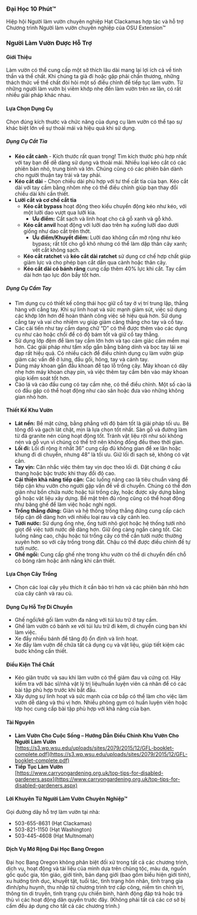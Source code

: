### Đại Học 10 Phút™  
Hiệp hội Người làm vườn chuyên nghiệp Hạt Clackamas hợp tác và hỗ trợ Chương trình Người làm vườn chuyên nghiệp của OSU Extension™  

### Người Làm Vườn Được Hỗ Trợ  

#### Giới Thiệu  
Làm vườn có thể cung cấp một sở thích lâu dài mang lại lợi ích cả về tinh thần và thể chất. Khi chúng ta già đi hoặc gặp phải chấn thương, những thách thức về thể chất đòi hỏi một số điều chỉnh để tiếp tục làm vườn. Từ những người làm vườn bị viêm khớp nhẹ đến làm vườn trên xe lăn, có rất nhiều giải pháp khác nhau.  

#### Lựa Chọn Dụng Cụ  
Chọn đúng kích thước và chức năng của dụng cụ làm vườn có thể tạo sự khác biệt lớn về sự thoải mái và hiệu quả khi sử dụng.  

##### Dụng Cụ Cắt Tỉa  
- **Kéo cắt cành** - Kích thước rất quan trọng! Tìm kích thước phù hợp nhất với tay bạn để dễ dàng sử dụng và thoải mái. Nhiều loại kéo cắt có các phiên bản nhỏ, trung bình và lớn. Chúng cũng có các phiên bản dành cho người thuận tay trái và tay phải.  
- **Kéo cắt dài** - Chọn chiều dài phù hợp với tư thế cắt tỉa của bạn. Kéo cắt dài với tay cầm bằng nhôm nhẹ có thể điều chỉnh giúp bạn thay đổi chiều dài khi cần thiết.  
- **Lưỡi cắt và cơ chế cắt tỉa**  
  - **Kéo cắt bypass** hoạt động theo kiểu chuyển động kéo như kéo, với một lưỡi dao vượt qua lưỡi kia.  
    - **Ưu điểm:** Cắt sạch và linh hoạt cho cả gỗ xanh và gỗ khô.  
  - **Kéo cắt anvil** hoạt động với lưỡi dao trên hạ xuống lưỡi dao dưới giống như dao cắt trên thớt.  
    - **Ưu điểm/Khuyết điểm:** Lưỡi dao không cần mở rộng như kéo bypass; rất tốt cho gỗ khô nhưng có thể làm dập thân cây xanh; vết cắt không sạch.  
  - **Kéo cắt ratchet** và **kéo cắt dài ratchet** sử dụng cơ chế hợp chất giúp giảm lực và cho phép bạn cắt dần qua cành hoặc thân cây.  
  - **Kéo cắt dài có bánh răng** cung cấp thêm 40% lực khi cắt. Tay cầm dài hơn tạo lực đòn bẩy tốt hơn.  

##### Dụng Cụ Cầm Tay  
- Tìm dụng cụ có thiết kế công thái học giữ cổ tay ở vị trí trung lập, thẳng hàng với cẳng tay. Khi sự linh hoạt và sức mạnh giảm sút, việc sử dụng các khớp lớn hơn để hoàn thành công việc sẽ hiệu quả hơn. Sử dụng cẳng tay và vai cho nhiệm vụ giúp giảm căng thẳng cho tay và cổ tay.  
- Các cải tiến như tay cầm dạng chữ “D” có thể được thêm vào các dụng cụ như cào hoặc chổi để có độ bám tốt và giữ cổ tay thẳng.  
- Sử dụng lớp đệm để làm tay cầm lớn hơn và tạo cảm giác cầm mềm mại hơn. Các giải pháp như tấm xốp gắn bằng băng dính và bọc tay lái xe đạp rất hiệu quả. Có nhiều cách để điều chỉnh dụng cụ làm vườn giúp giảm các vấn đề ở lưng, đầu gối, hông, tay và cánh tay.  
- Dùng máy khoan gắn đầu khoan để tạo lỗ trồng cây. Máy khoan có dây nhẹ hơn máy khoan chạy pin, và việc thêm tay cầm bên vào máy khoan giúp kiểm soát tốt hơn.  
- Cào lá và cào đầu cung có tay cầm nhẹ, có thể điều chỉnh. Một số cào lá có đầu gập có thể hoạt động như cào sân hoặc đưa vào những không gian nhỏ hơn.  

#### Thiết Kế Khu Vườn  
- **Lát nền:** Bề mặt cứng, bằng phẳng với độ bám tốt là giải pháp tối ưu. Bê tông đổ và gạch lát chặt, mịn là lựa chọn tốt nhất. Sàn gỗ và đường làm từ đá granite nén cũng hoạt động tốt. Tránh vật liệu rời như sỏi không nén và gỗ vụn vì chúng có thể trở nên không đồng đều theo thời gian.  
- **Lối đi:** Lối đi rộng ít nhất 36” cung cấp đủ không gian để xe lăn hoặc khung đi di chuyển, nhưng 48” là tối ưu. Giữ lối đi sạch sẽ, không có vật cản.  
- **Tay vịn:** Cân nhắc việc thêm tay vịn dọc theo lối đi. Đặt chúng ở cầu thang hoặc bậc trước khi thay đổi độ cao.  
- **Cải thiện khả năng tiếp cận:** Các luống nâng cao là tiêu chuẩn vàng để tiếp cận khu vườn cho người gặp vấn đề về di chuyển. Chúng có thể đơn giản như bồn chứa nước hoặc túi trồng cây, hoặc được xây dựng bằng gỗ hoặc vật liệu xây dựng. Bề mặt trên đủ rộng cũng có thể hoạt động như băng ghế để làm việc hoặc nghỉ ngơi.  
- **Trồng thẳng đứng:** Giàn và hệ thống trồng thẳng đứng cung cấp cách tiếp cận dễ dàng hơn với nhiều loại rau và cây cảnh leo.  
- **Tưới nước:** Sử dụng ống nhẹ, ống tưới nhỏ giọt hoặc hệ thống tưới nhỏ giọt để việc tưới nước dễ dàng hơn. Giữ ống càng ngắn càng tốt. Các luống nâng cao, chậu hoặc túi trồng cây có thể cần tưới nước thường xuyên hơn so với cây trồng trong đất. Chậu có thể được điều chỉnh để tự tưới nước.  
- **Ghế ngồi:** Cung cấp ghế nhẹ trong khu vườn có thể di chuyển đến chỗ có bóng râm hoặc ánh nắng khi cần thiết.  

#### Lựa Chọn Cây Trồng  
- Chọn các loại cây yêu thích ít cần bảo trì hơn và các phiên bản nhỏ hơn của cây cảnh và rau củ.  

#### Dụng Cụ Hỗ Trợ Di Chuyển  
- Ghế ngồi/kê gối làm vườn đa năng với túi lưu trữ ở tay cầm.  
- Ghế làm vườn có bánh xe với túi lưu trữ đi kèm, di chuyển cùng bạn khi làm việc.  
- Xe đẩy nhiều bánh để tăng độ ổn định và linh hoạt.  
- Xe đẩy làm vườn để chứa tất cả dụng cụ và vật liệu, giúp tiết kiệm các bước không cần thiết.  

#### Điều Kiện Thể Chất  
- Kéo giãn trước và sau khi làm vườn có thể giảm đau và cứng cơ. Hãy kiểm tra với bác sĩ/nhà vật lý trị liệu/huấn luyện viên cá nhân để có các bài tập phù hợp trước khi bắt đầu.  
- Xây dựng sự linh hoạt và sức mạnh của cơ bắp có thể làm cho việc làm vườn dễ dàng và thú vị hơn. Nhiều phòng gym có huấn luyện viên hoặc lớp học cung cấp bài tập phù hợp với khả năng của bạn.  

#### Tài Nguyên  
- **Làm Vườn Cho Cuộc Sống – Hướng Dẫn Điều Chỉnh Khu Vườn Cho Người Làm Vườn**  
  [https://s3.wp.wsu.edu/uploads/sites/2079/2015/12/GFL-booklet-complete.pdf](https://s3.wp.wsu.edu/uploads/sites/2079/2015/12/GFL-booklet-complete.pdf)  
- **Tiếp Tục Làm Vườn**  
  [https://www.carryongardening.org.uk/top-tips-for-disabled-gardeners.aspx](https://www.carryongardening.org.uk/top-tips-for-disabled-gardeners.aspx)  

#### Lời Khuyên Từ Người Làm Vườn Chuyên Nghiệp™  
Gọi đường dây hỗ trợ làm vườn tại nhà:  
- 503-655-8631 (Hạt Clackamas)  
- 503-821-1150 (Hạt Washington)  
- 503-445-4608 (Hạt Multnomah)  

#### Dịch Vụ Mở Rộng Đại Học Bang Oregon  
Đại học Bang Oregon không phân biệt đối xử trong tất cả các chương trình, dịch vụ, hoạt động và tài liệu của mình dựa trên chủng tộc, màu da, nguồn gốc quốc gia, tôn giáo, giới tính, bản dạng giới (bao gồm biểu hiện giới tính), xu hướng tình dục, khuyết tật, tuổi tác, tình trạng hôn nhân, tình trạng gia đình/phụ huynh, thu nhập từ chương trình trợ cấp công, niềm tin chính trị, thông tin di truyền, tình trạng cựu chiến binh, hành động đáp trả hoặc trả thù vì các hoạt động dân quyền trước đây. (Không phải tất cả các cơ sở bị cấm đều áp dụng cho tất cả các chương trình.)  